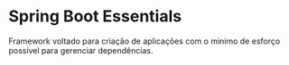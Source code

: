 # Spring Boot Essentials

Framework voltado para criação de aplicações com o minimo de esforço possível para gerenciar dependências.